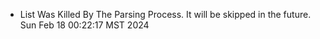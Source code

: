*  List Was Killed By The Parsing Process. It will be skipped in the future. Sun Feb 18 00:22:17 MST 2024
